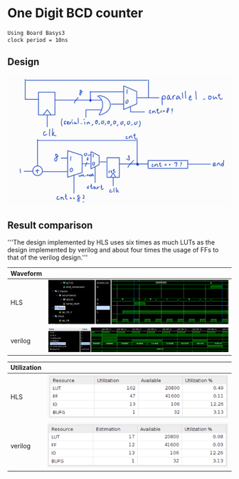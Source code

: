 # One Digit BCD counter

    Using Board Basys3
    clock period = 10ns

## Design

![Alt text](image-4.png)

## Result comparison

'''The design implemented by HLS uses six times as much LUTs as the design implemented by verilog and about four times the usage of FFs to that of the verilog design.'''

|Waveform  |        |
|--------|--------|
|HLS     |![Alt text](image.png)|
|verilog |![Alt text](image-2.png)|

|Utilization|                        |
|--         |--                      |
|HLS        |![Alt text](image-1.png)|
|verilog    |![Alt text](image-3.png)|